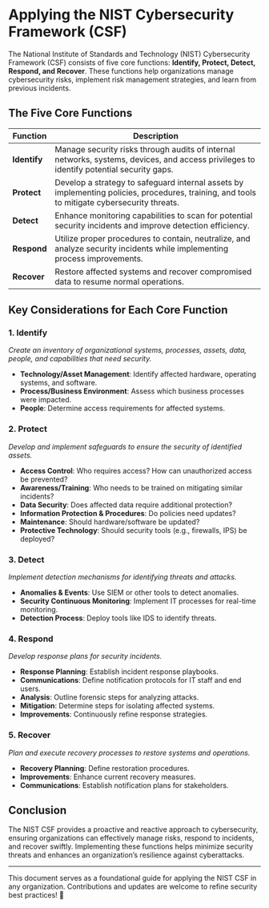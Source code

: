 # Applying the NIST Cybersecurity Framework (CSF)

The National Institute of Standards and Technology (NIST) Cybersecurity Framework (CSF) consists of five core functions: **Identify, Protect, Detect, Respond, and Recover**. These functions help organizations manage cybersecurity risks, implement risk management strategies, and learn from previous incidents. 

## The Five Core Functions

| Function  | Description |
|-----------|------------|
| **Identify**  | Manage security risks through audits of internal networks, systems, devices, and access privileges to identify potential security gaps. |
| **Protect**   | Develop a strategy to safeguard internal assets by implementing policies, procedures, training, and tools to mitigate cybersecurity threats. |
| **Detect**    | Enhance monitoring capabilities to scan for potential security incidents and improve detection efficiency. |
| **Respond**   | Utilize proper procedures to contain, neutralize, and analyze security incidents while implementing process improvements. |
| **Recover**   | Restore affected systems and recover compromised data to resume normal operations. |

## Key Considerations for Each Core Function

### **1. Identify**
_Create an inventory of organizational systems, processes, assets, data, people, and capabilities that need security._

- **Technology/Asset Management**: Identify affected hardware, operating systems, and software.
- **Process/Business Environment**: Assess which business processes were impacted.
- **People**: Determine access requirements for affected systems.

### **2. Protect**
_Develop and implement safeguards to ensure the security of identified assets._

- **Access Control**: Who requires access? How can unauthorized access be prevented?
- **Awareness/Training**: Who needs to be trained on mitigating similar incidents?
- **Data Security**: Does affected data require additional protection?
- **Information Protection & Procedures**: Do policies need updates?
- **Maintenance**: Should hardware/software be updated?
- **Protective Technology**: Should security tools (e.g., firewalls, IPS) be deployed?

### **3. Detect**
_Implement detection mechanisms for identifying threats and attacks._

- **Anomalies & Events**: Use SIEM or other tools to detect anomalies.
- **Security Continuous Monitoring**: Implement IT processes for real-time monitoring.
- **Detection Process**: Deploy tools like IDS to identify threats.

### **4. Respond**
_Develop response plans for security incidents._

- **Response Planning**: Establish incident response playbooks.
- **Communications**: Define notification protocols for IT staff and end users.
- **Analysis**: Outline forensic steps for analyzing attacks.
- **Mitigation**: Determine steps for isolating affected systems.
- **Improvements**: Continuously refine response strategies.

### **5. Recover**
_Plan and execute recovery processes to restore systems and operations._

- **Recovery Planning**: Define restoration procedures.
- **Improvements**: Enhance current recovery measures.
- **Communications**: Establish notification plans for stakeholders.

## Conclusion

The NIST CSF provides a proactive and reactive approach to cybersecurity, ensuring organizations can effectively manage risks, respond to incidents, and recover swiftly. Implementing these functions helps minimize security threats and enhances an organization’s resilience against cyberattacks.

---

This document serves as a foundational guide for applying the NIST CSF in any organization. Contributions and updates are welcome to refine security best practices! 🚀
